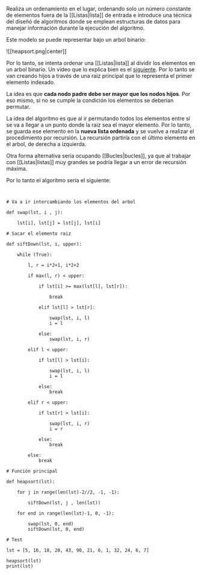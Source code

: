 Realiza un ordenamiento en el lugar, ordenando solo un número constante de elementos fuera de la [[Listas|lista]] de entrada e introduce una técnica del diseñó de algoritmos donde se emplean estructuras de datos para manejar información durante la ejecución del algoritmo.

Este modelo se puede representar bajo un arbol binario:

![[heapsort.png|center]]


Por lo tanto, se intenta ordenar una [[Listas|lista]] al dividir los elementos en un arbol binario. Un video que lo explica bien es el [siguiente](https://www.youtube.com/watch?v=28KxhS8P2Bg&ab_channel=IVANANDRESGUAPACHABARRERO). Por lo tanto se van creando hijos a través de una raiz principal que lo representa el primer elemento indexado.  

La idea es que **cada nodo padre debe ser mayor que los nodos hijos**. Por eso mismo, si no se cumple la condición los elementos se deberían permutar. 

La idea del algoritmo es que al ir permutando todos los elementos entre sí se va a llegar a un punto donde la raiz sea el mayor elemento. Por lo tanto, se guarda ese elemento en la **nueva lista ordenada** y se vuelve a realizar el procedimiento por recursión. La recursión partiría con el último elemento en el arbol, de derecha a izquierda. 

Otra forma alternativa sería ocupando [[Bucles|bucles]], ya que al trabajar con [[Listas|listas]] muy grandes se podría llegar a un error de recursión máxima. 

Por lo tanto el algoritmo sería el siguiente:

```jupyter
  

# Va a ir intercambiando los elementos del arbol

def swap(lst, i , j):

	lst[i], lst[j] = lst[j], lst[i]

# Sacar el elemento raiz

def siftDown(lst, i, upper):

	while (True):

		l, r = i*2+1, i*2+2
		
		if max(l, r) < upper:
		
			if lst[i] >= max(lst[l], lst[r]):
			
				break
			
			elif lst[l] > lst[r]:
			
				swap(lst, i, l)
				i = l
			
			else:
				swap(lst, i, r)
		
		elif l < upper:
		
			if lst[l] > lst[i]:
			
				swap(lst, i, l)
				i = l
			
			else:
				break
		
		elif r < upper:
	
			if lst[r] > lst[i]:
			
				swap(lst, i, r)
				i = r
			
			else:
				break
		
		else:
			break

# Función principal

def heapsort(lst):

	for j in range(len(lst)-2//2, -1, -1):
	
		siftDown(lst, j , len(lst))

	for end in range(len(lst)-1, 0, -1):
	
		swap(lst, 0, end)
		siftDown(lst, 0, end)

# Test

lst = [5, 16, 18, 20, 43, 90, 21, 6, 1, 32, 24, 6, 7]

heapsort(lst)
print(lst)

```
